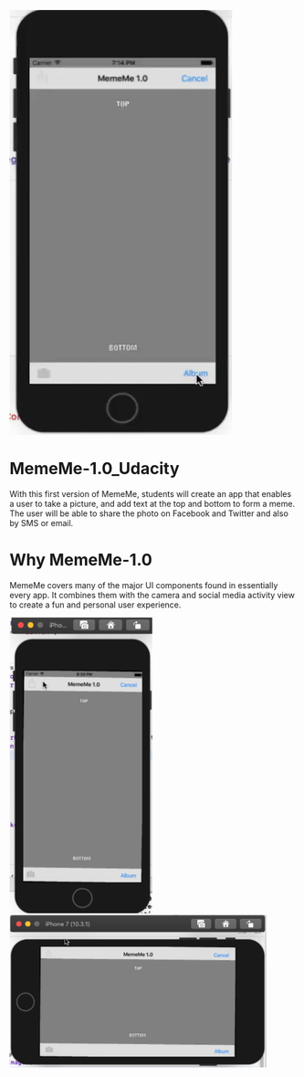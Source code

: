 
![](MemeMe_1.0_Images/MemeMe_1.0.gif)

# MemeMe-1.0_Udacity
With this first version of MemeMe, students will create an app that enables a user to take a picture, and add text at the top and bottom to form a meme. The user will be able to share the photo on Facebook and Twitter and also by SMS or email.

# Why MemeMe-1.0
MemeMe covers many of the major UI components found in essentially every app. It combines them with the camera and social media activity view to create a fun and personal user experience.

<img src="MemeMe_1.0_Images/MemeMe_1.0_1.PNG" width="250"/> <img src="MemeMe_1.0_Images/MemeMe_1.0_2.PNG" width="450"/> 
